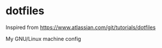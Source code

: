 # dotfiles

Inspired from https://www.atlassian.com/git/tutorials/dotfiles

My GNU/Linux machine config
